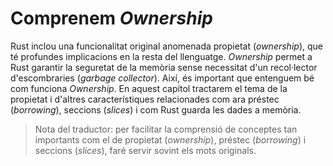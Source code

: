# Comprenem *Ownership*

Rust inclou una funcionalitat original anomenada propietat (*ownership*), que
té profundes implicacions en la resta del llenguatge. *Ownership* permet a Rust
garantir la seguretat de la memòria sense necessitat d'un recol·lector
d'escombraries (*garbage collector*). Així, és important que entenguem bé com
funciona *Ownership*. En aquest capítol tractarem el tema de la propietat i
d'altres característiques relacionades com ara préstec (*borrowing*), seccions
(*slices*) i com Rust guarda les dades a memòria.

> Nota del traductor: per facilitar la comprensió de conceptes tan importants
> com el de propietat (*ownership*), préstec (*borrowing*) i seccions
> (*slices*), faré servir sovint els mots originals.
